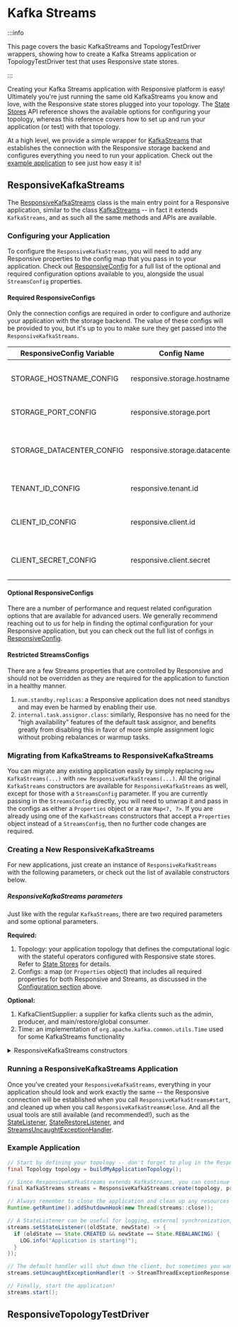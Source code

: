 # Kafka Streams

:::info

This page covers the basic KafkaStreams and TopologyTestDriver wrappers, showing how
to create a Kafka Streams application or TopologyTestDriver test that uses Responsive
state stores.

:::

Creating your Kafka Streams application with Responsive platform is easy! Ultimately
you're just running the same old KafkaStreams you know and love, with the Responsive
state stores plugged into your topology. The [State Stores](#../state-stores) API reference 
shows the available options for configuring your topology, whereas this reference covers how 
to set up and run your application (or test) with that topology.

At a high level, we provide a simple wrapper for [KafkaStreams](https://kafka.apache.org/35/javadoc/org/apache/kafka/streams/KafkaStreams.html)
that establishes the connection with the Responsive storage backend and configures
everything you need to run your application. Check out the [example application](#example-application)
to see just how easy it is!

## ResponsiveKafkaStreams

The [ResponsiveKafkaStreams](https://github.com/responsivedev/responsive-pub/blob/main/kafka-client/src/main/java/dev/responsive/kafka/api/ResponsiveKafkaStreams.java)
class is the main entry point for a Responsive application, similar to the class 
[KafkaStreams](https://kafka.apache.org/35/javadoc/org/apache/kafka/streams/KafkaStreams.html) -- in fact it 
extends `KafkaStreams`, and as such all the same methods and APIs are available.

### Configuring your Application
To configure the `ResponsiveKafkaStreams`, you will need to add any Responsive properties to the config
map that you pass in to your application. Check out 
[ResponsiveConfig](https://github.com/responsivedev/responsive-pub/blob/main/kafka-client/src/main/java/dev/responsive/kafka/config/ResponsiveConfig.java)
for a full list of the optional and required configuration options available to you, alongside the usual 
`StreamsConfig` properties.

#### Required ResponsiveConfigs
Only the connection configs are required in order to configure and authorize your application with the storage backend.
The value of these configs will be provided to you, but it's up to you to make sure they get passed into the
`ResponsiveKafkaStreams`.

| ResponsiveConfig Variable | Config Name                   | Docs                                       |
|---------------------------|-------------------------------|--------------------------------------------|
| STORAGE_HOSTNAME_CONFIG   | responsive.storage.hostname   | The hostname of the storage server         |
| STORAGE_PORT_CONFIG       | responsive.storage.port       | The port of the storage server             |
| STORAGE_DATACENTER_CONFIG | responsive.storage.datacenter | The datacenter for the storage server      |
| TENANT_ID_CONFIG          | responsive.tenant.id          | The tenant ID for resource isolation       |
| CLIENT_ID_CONFIG          | responsive.client.id          | The client ID for authenticated access     |
| CLIENT_SECRET_CONFIG      | responsive.client.secret      | The client secret for authenticated access |

#### Optional ResponsiveConfigs
There are a number of performance and request related configuration options that are available for advanced users. 
We generally recommend reaching out to us for help in finding the optimal configuration for your Responsive
application, but you can check out the full list of configs in [ResponsiveConfig](https://github.com/responsivedev/responsive-pub/blob/main/kafka-client/src/main/java/dev/responsive/kafka/config/ResponsiveConfig.java).

#### Restricted StreamsConfigs
There are a few Streams properties that are controlled by Responsive and should not be overridden
as they are required for the application to function in a healthy manner.

1. `num.standby.replicas`: a Responsive application does not need standbys and may even be harmed by enabling their use. 
2. `internal.task.assignor.class`: similarly, Responsive has no need for the "high availability" features of the default task assignor, and benefits greatly from disabling this in favor of more simple assignment logic without probing rebalances or warmup tasks.

### Migrating from KafkaStreams to ResponsiveKafkaStreams
You can migrate any existing application easily by simply replacing `new KafkaStreams(...)` with
`new ResponsiveKafkaStreams(...)`. All the original `KafkaStreams` constructors are available for
`ResponsiveKafkaStreams` as well, except for those with a `StreamsConfig` parameter. If you are currently
passing in the `StreamsConfig` directly, you will need to unwrap it and pass in the configs as either
a `Properties` object or a raw `Map<?, ?>`. If you are already using one of the `KafkaStreams` constructors
that accept a `Properties` object instead of a `StreamsConfig`, then no further code changes are required.

### Creating a New ResponsiveKafkaStreams
For new applications, just create an instance of `ResponsiveKafkaStreams` with the following parameters, 
or check out the list of available constructors below.

##### ResponsiveKafkaStreams parameters
Just like with the regular `KafkaStreams`, there are two required parameters and some optional parameters.

**Required:**
1. Topology: your application topology that defines the computational logic with the stateful operators configured with Responsive state stores. Refer to [State Stores](#../state-stores) for details.
2. Configs: a map (or `Properties` object) that includes all required properties for both Responsive and Streams, as discussed in the [Configuration section](#configuring-your-application) above.

**Optional:**
1. KafkaClientSupplier: a supplier for kafka clients such as the admin, producer, and main/restore/global consumer.
2. Time: an implementation of `org.apache.kafka.common.utils.Time` used for some KafkaStreams functionality


<details>
    <summary>
    ResponsiveKafkaStreams constructors
    </summary>

```java showLineNumbers title="ResponsiveKafkaStreams"
/**
 * Create a {@code ResponsiveKafkaStreams} instance.
 * <p>
 * Should be used in exactly the same way as the regular {@link KafkaStreams}.
 * <p>
 * Note: even if you never call {@link #start()} on a {@code ResponsiveKafkaStreams} instance,
 * you still must {@link #close()} it to avoid resource leaks.
 *
 * @param topology       the topology specifying the computational logic
 * @param configs        map with all {@link ResponsiveConfig} and {@link StreamsConfig} props
 * @throws StreamsException if any fatal error occurs
 */
public ResponsiveKafkaStreams(
    final Topology topology,
    final Map<?, ?> configs
);

/**
 * Create a {@code ResponsiveKafkaStreams} instance.
 * <p>
 * Should be used in exactly the same way as the regular {@link KafkaStreams}.
 * <p>
 * Note: even if you never call {@link #start()} on a {@code ResponsiveKafkaStreams} instance,
 * you still must {@link #close()} it to avoid resource leaks.
 *
 * @param topology       the topology specifying the computational logic
 * @param configs        map with all {@link ResponsiveConfig} and {@link StreamsConfig} props
 * @param clientSupplier the Kafka clients supplier which provides underlying admin, producer,
 *                       and main/restore/global consumer clients
 * @throws StreamsException if any fatal error occurs
 */
public ResponsiveKafkaStreams(
    final Topology topology,
    final Map<?, ?> configs,
    final KafkaClientSupplier clientSupplier
);

/**
 * Create a {@code ResponsiveKafkaStreams} instance.
 * <p>
 * Should be used in exactly the same way as the regular {@link KafkaStreams}.
 * <p>
 * Note: even if you never call {@link #start()} on a {@code ResponsiveKafkaStreams} instance,
 * you still must {@link #close()} it to avoid resource leaks.
 *
 * @param topology       the topology specifying the computational logic
 * @param configs        map with all {@link ResponsiveConfig} and {@link StreamsConfig} props
 * @param time           {@code Time} implementation; cannot be null
 * @throws StreamsException if any fatal error occurs
 */
public ResponsiveKafkaStreams(
    final Topology topology,
    final Map<?, ?> configs,
    final Time time
);

/**
 * Create a {@code ResponsiveKafkaStreams} instance.
 * <p>
 * Should be used in exactly the same way as the regular {@link KafkaStreams}.
 * <p>
 * Note: even if you never call {@link #start()} on a {@code ResponsiveKafkaStreams} instance,
 * you still must {@link #close()} it to avoid resource leaks.
 *
 * @param topology       the topology specifying the computational logic
 * @param configs        map with all {@link ResponsiveConfig} and {@link StreamsConfig} props
 * @param clientSupplier the Kafka clients supplier which provides underlying admin, producer,
 *                       and main/restore/global consumer clients
 * @param time           {@code Time} implementation; cannot be null
 * @throws StreamsException if any fatal error occurs
 */
public ResponsiveKafkaStreams(
    final Topology topology,
    final Map<?, ?> configs,
    final KafkaClientSupplier clientSupplier,
    final Time time
);
```
</details>

### Running a ResponsiveKafkaStreams Application
Once you've created your `ResponsiveKafkaStreams`, everything in your application should look and work exactly the same
-- the Responsive connection will be established when you call `ResponsiveKafkaStreams#start`, and cleaned up when 
you call `ResponsiveKafkaStreams#close`. And all the usual tools are still available (and recommended!), such as the 
[StateListener](https://kafka.apache.org/35/javadoc/org/apache/kafka/streams/KafkaStreams.StateListener.html),
[StateRestoreListener](https://kafka.apache.org/35/javadoc/org/apache/kafka/streams/processor/StateRestoreListener.html),
and [StreamsUncaughtExceptionHandler](https://kafka.apache.org/35/javadoc/org/apache/kafka/streams/errors/StreamsUncaughtExceptionHandler.html).

### Example Application


```java showLineNumbers title="Example Application"
// Start by defining your topology -- don't forget to plug in the Responsive state stores!
final Topology topology = buildMyApplicationTopology();

// Since ResponsiveKafkaStreams extends KafkaStreams, you can continue to declare & refer to it as such
final KafkaStreams streams = ResponsiveKafkaStreams.create(topology, props);

// Always remember to close the application and clean up any resources -- even if it hasn't been started
Runtime.getRuntime().addShutdownHook(new Thread(streams::close));

// A StateListener can be useful for logging, external synchronization, and much more
streams.setStateListener((oldState, newState) -> {
  if (oldState == State.CREATED && newState == State.REBALANCING) {
    LOG.info("Application is starting!");
  }
});

// The default handler will shut down the client, but sometimes you want to just replace the thread and retry
streams.setUncaughtExceptionHandler(t -> StreamThreadExceptionResponse.REPLACE_THREAD);

// Finally, start the application!
streams.start();
```

## ResponsiveTopologyTestDriver

